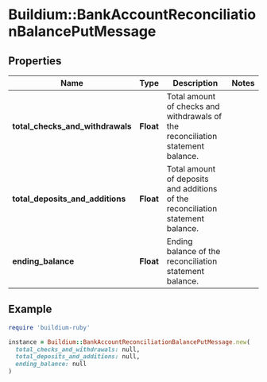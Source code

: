 # Buildium::BankAccountReconciliationBalancePutMessage

## Properties

| Name | Type | Description | Notes |
| ---- | ---- | ----------- | ----- |
| **total_checks_and_withdrawals** | **Float** | Total amount of checks and withdrawals of the reconciliation statement balance. |  |
| **total_deposits_and_additions** | **Float** | Total amount of deposits and additions of the reconciliation statement balance. |  |
| **ending_balance** | **Float** | Ending balance of the reconciliation statement balance. |  |

## Example

```ruby
require 'buildium-ruby'

instance = Buildium::BankAccountReconciliationBalancePutMessage.new(
  total_checks_and_withdrawals: null,
  total_deposits_and_additions: null,
  ending_balance: null
)
```

